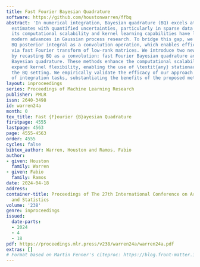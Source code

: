 ```yaml
---
title: Fast Fourier Bayesian Quadrature
software: https://github.com/houstonwarren/ffbq
abstract: 'In numerical integration, Bayesian quadrature (BQ) excels at producing
  estimates with quantified uncertainties, particularly in sparse data settings. However,
  its computational scalability and kernel learning capabilities have lagged behind
  modern advances in Gaussian process research. To bridge this gap, we recast the
  BQ posterior integral as a convolution operation, which enables efficient computation
  via fast Fourier transform of low-rank matrices. We introduce two new methods enabled
  by recasting BQ as a convolution: fast Fourier Bayesian quadrature and sparse spectrum
  Bayesian quadrature. These methods enhance the computational scalability of BQ and
  expand kernel flexibility, enabling the use of \textit{any} stationary kernel in
  the BQ setting. We empirically validate the efficacy of our approach through a range
  of integration tasks, substantiating the benefits of the proposed methodology.'
layout: inproceedings
series: Proceedings of Machine Learning Research
publisher: PMLR
issn: 2640-3498
id: warren24a
month: 0
tex_title: Fast {F}ourier {B}ayesian Quadrature
firstpage: 4555
lastpage: 4563
page: 4555-4563
order: 4555
cycles: false
bibtex_author: Warren, Houston and Ramos, Fabio
author:
- given: Houston
  family: Warren
- given: Fabio
  family: Ramos
date: 2024-04-18
address:
container-title: Proceedings of The 27th International Conference on Artificial Intelligence
  and Statistics
volume: '238'
genre: inproceedings
issued:
  date-parts:
  - 2024
  - 4
  - 18
pdf: https://proceedings.mlr.press/v238/warren24a/warren24a.pdf
extras: []
# Format based on Martin Fenner's citeproc: https://blog.front-matter.io/posts/citeproc-yaml-for-bibliographies/
---
```

